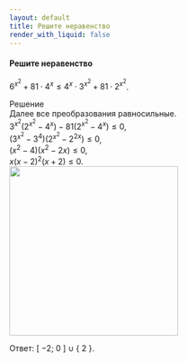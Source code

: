 ```yaml
---
layout: default
title: Решите неравенство
render_with_liquid: false
---
```


#### Решите неравенство

$6^{x^2} + 81 \cdot 4^x \leqslant 4^x \cdot 3^{x^2} + 81 \cdot 2^{x^2}$.

Решение<br>
Далее все преобразования равносильные.
<br>
$3^{x^2} \left( 2^{x^2} - 4^x \right) - 81 \left( 2^{x^2} - 4^x \right) \leqslant 0$,
<br>
$\left(3^{x^2} - 3^4 \right) \left( 2^{x^2} - 2^{2x} \right) \leqslant 0$,
<br>
$\left( x^2 - 4 \right)\left( x^2 - 2x \right) \leqslant 0$,
<br>
$x\left( x - 2 \right)^2\left( x + 2 \right) \leqslant 0$.
<br>
<img width='300' src="https://docs.google.com/drawings/d/1kAun-lzDkG9PaLAIaPFxh2fMwh5WfAJ1iG78tRzYNkA/export/svg">

Ответ: [ $-2$; $0$ ] $\cup$ { $2$ }.
